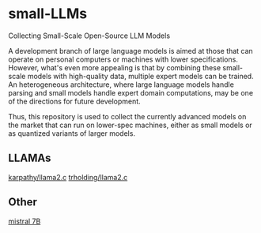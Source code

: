 # small-LLMs
Collecting Small-Scale Open-Source LLM Models

A development branch of large language models is aimed at those that can operate on personal computers or machines with lower specifications. However, what's even more appealing is that by combining these small-scale models with high-quality data, multiple expert models can be trained. An heterogeneous architecture, where large language models handle parsing and small models handle expert domain computations, may be one of the directions for future development.

Thus, this repository is used to collect the currently advanced models on the market that can run on lower-spec machines, either as small models or as quantized variants of larger models.

## LLAMAs
[karpathy/llama2.c](https://github.com/karpathy/llama2.c)
[trholding/llama2.c](https://github.com/trholding/llama2.c)


## Other
[mistral 7B](https://mistral.ai/)
